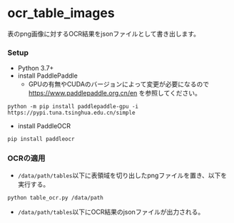 # ocr_table_images
表のpng画像に対するOCR結果をjsonファイルとして書き出します。

### Setup
* Python 3.7+
* install PaddlePaddle
  * GPUの有無やCUDAのバージョンによって変更が必要になるので https://www.paddlepaddle.org.cn/en を参照してください。
```
python -m pip install paddlepaddle-gpu -i https://pypi.tuna.tsinghua.edu.cn/simple
```
* install PaddleOCR
```
pip install paddleocr
```

### OCRの適用
* `/data/path/tables`以下に表領域を切り出したpngファイルを置き、以下を実行する。
```
python table_ocr.py /data/path
```
* `/data/path/tables`以下にOCR結果のjsonファイルが出力される。
